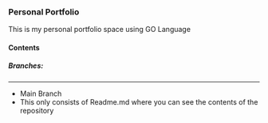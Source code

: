 ### Personal Portfolio 
This is my personal portfolio space using GO Language


#### Contents
##### Branches:
---------------
- Main Branch
- This only consists of Readme.md where you can see the contents of the repository

